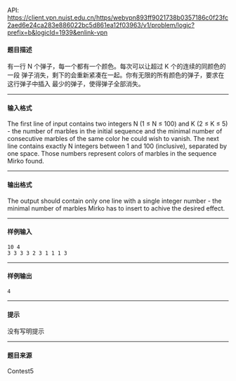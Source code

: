 API: https://client.vpn.nuist.edu.cn/https/webvpn893ff9021738b0357186c0f23fc2aed6e24ca283e886022bc5d861ea12f03963/v1/problem/logic?prefix=b&logicId=1939&enlink-vpn

#### 题目描述

有一行 N 个弹子，每一个都有一个颜色。每次可以让超过 K 个的连续的同颜色的一段 弹子消失，剩下的会重新紧凑在一起。你有无限的所有颜色的弹子，要求在这行弹子中插入 最少的弹子，使得弹子全部消失。

---

#### 输入格式

The first line of input contains two integers N (1 ≤ N ≤ 100) and K (2 ≤ K ≤ 5) - the number of marbles in the initial sequence and the minimal number of consecutive marbles of the same color he could wish to vanish. The next line contains exactly N integers between 1 and 100 (inclusive), separated by one space. Those numbers represent colors of marbles in the sequence Mirko found.

---

#### 输出格式

The output should contain only one line with a single integer number - the minimal number of marbles Mirko has to insert to achive the desired effect.

---

#### 样例输入
```
10 4
3 3 3 3 2 3 1 1 1 3
```

---

#### 样例输出
```
4
```

---

#### 提示

没有写明提示

---

#### 题目来源

Contest5